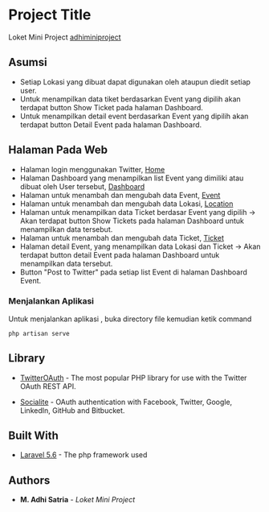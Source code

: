 # Project Title

Loket Mini Project [adhiminiproject]('https://adhiminiproject.000webhostapp.com/)

## Asumsi

* Setiap Lokasi yang dibuat dapat digunakan oleh ataupun diedit setiap user.
* Untuk menampilkan data tiket berdasarkan Event yang dipilih akan terdapat button Show Ticket pada halaman Dashboard.
* Untuk menampilkan detail event berdasarkan Event yang dipilih akan terdapat button Detail Event pada halaman Dashboard.  

## Halaman Pada Web
* Halaman login menggunakan Twitter, [Home](https://adhiminiproject.000webhostapp.com/) 
* Halaman Dashboard yang menampilkan list Event yang dimiliki atau dibuat oleh User tersebut, [Dashboard](https://adhiminiproject.000webhostapp.com/dashboard)
* Halaman untuk menambah dan mengubah data Event, [Event](https://adhiminiproject.000webhostapp.com/event)
* Halaman untuk menambah dan mengubah data Lokasi, [Location](https://adhiminiproject.000webhostapp.com/location)
* Halaman untuk menampilkan data Ticket berdasar Event yang dipilih -> Akan terdapat button Show Tickets pada halaman Dashboard untuk menampilkan data tersebut.
* Halaman untuk menambah dan mengubah data Ticket, [Ticket](https://adhiminiproject.000webhostapp.com/location)
* Halaman detail Event, yang menampilkan data Lokasi dan Ticket -> Akan terdapat button detail Event pada halaman Dashboard untuk menampilkan data tersebut.  
* Button "Post to Twitter" pada setiap list Event di halaman Dashboard Event.

### Menjalankan Aplikasi

<!-- What things you need to install the software and how to install them -->
Untuk menjalankan aplikasi , buka directory file kemudian ketik command

```
php artisan serve
```
##  Library
* [TwitterOAuth](https://twitteroauth.com/) - The most popular PHP library for use with the Twitter OAuth REST API.
                                              
* [Socialite](https://github.com/laravel/socialite) -  OAuth authentication with Facebook, Twitter, Google, LinkedIn, GitHub and Bitbucket.



## Built With

* [Laravel 5.6](https://laravel.com/) - The php framework used

## Authors

* **M. Adhi Satria** - *Loket Mini Project* 
